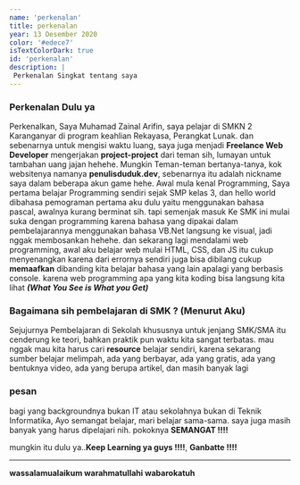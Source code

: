 ```yaml
---
name: 'perkenalan'
title: perkenalan
year: 13 Desember 2020
color: '#edece7'
isTextColorDark: true
id: 'perkenalan'
description: |
 Perkenalan Singkat tentang saya
---
```


### Perkenalan Dulu ya

Perkenalkan, Saya Muhamad Zainal Arifin, saya pelajar di SMKN 2 Karanganyar di program keahlian Rekayasa, Perangkat Lunak. dan sebenarnya untuk mengisi waktu luang, saya juga menjadi __Freelance Web Developer__ mengerjakan __project-project__ dari teman sih, lumayan untuk tambahan uang jajan hehehe. Mungkin Teman-teman bertanya-tanya, kok websitenya namanya <b>penulisduduk.dev</b>, sebenarnya itu adalah nickname saya dalam beberapa akun game hehe. Awal mula kenal Programming, Saya pertama belajar Programming sendiri sejak SMP kelas 3, dan hello world dibahasa pemograman pertama aku dulu yaitu menggunakan bahasa pascal, awalnya kurang berminat sih. tapi semenjak masuk Ke SMK ini mulai suka dengan programming karena bahasa yang dipakai dalam pembelajarannya menggunakan bahasa VB.Net langsung ke visual, jadi nggak membosankan hehehe. dan sekarang lagi mendalami web programming, awal aku belajar web mulai HTML, CSS, dan JS itu cukup menyenangkan karena dari errornya sendiri juga bisa dibilang cukup __memaafkan__ dibanding kita belajar bahasa yang lain apalagi yang berbasis console. karena web programming apa yang kita koding bisa langsung kita lihat ___(What You See is What you Get)___



### __Bagaimana sih pembelajaran di SMK ? (Menurut Aku)__

Sejujurnya Pembelajaran di Sekolah khususnya untuk jenjang SMK/SMA itu cenderung ke teori, bahkan praktik pun waktu kita sangat terbatas. mau nggak mau kita harus cari __resource__ belajar sendiri, karena sekarang sumber belajar melimpah, ada yang berbayar, ada yang gratis, ada yang bentuknya video, ada yang berupa artikel, dan masih banyak lagi  

### __pesan__

bagi yang backgroundnya bukan IT atau sekolahnya bukan di Teknik Informatika, Ayo semangat belajar, mari belajar sama-sama. saya juga masih banyak yang harus dipelajari nih. pokoknya <b>SEMANGAT !!!!</b>

mungkin itu dulu ya..<b>Keep Learning ya guys !!!!</b>, <b> Ganbatte !!!!</b>

--------------------------------------------------------------------------------------

__wassalamualaikum warahmatullahi wabarokatuh__